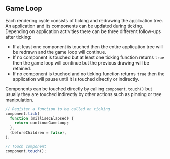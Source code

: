 ## Game Loop

Each rendering cycle consists of ticking and redrawing the application tree.
An application and its components can be updated during ticking.
Depending on application activities there can be three different follow-ups after ticking:

- If at least one component is touched then the entire application tree will be redrawn and the game loop will continue.
- If no component is touched but at least one ticking function returns `true` then the game loop will continue but the previous drawing will be retained.
- If no component is touched and no ticking function returns `true` then the application will pause until it is touched directly or indirectly.

Components can be touched directly by calling `component.touch()` but usually they are touched indirectly by other actions such as pinning or tree manipulation.

```javascript
// Register a function to be called on ticking
component.tick(
  function (millisecElapsed) {
    return continueGameLoop;
  },
  (beforeChildren = false),
);

// Touch component
component.touch();
```
